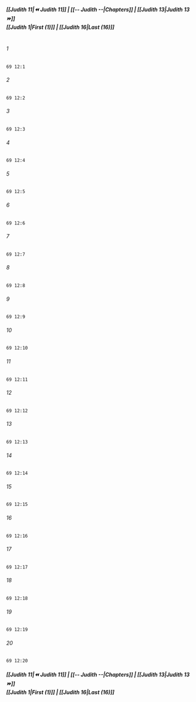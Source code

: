 
##### **[[Judith 11|⏪ Judith 11]] | [[-- Judith --|Chapters]] | [[Judith 13|Judith 13 ⏩]]**<br>**[[Judith 1|First (1)]] | [[Judith 16|Last (16)]]**<br><br>

###### 1
``` verse
69 12:1
```
###### 2
``` verse
69 12:2
```
###### 3
``` verse
69 12:3
```
###### 4
``` verse
69 12:4
```
###### 5
``` verse
69 12:5
```
###### 6
``` verse
69 12:6
```
###### 7
``` verse
69 12:7
```
###### 8
``` verse
69 12:8
```
###### 9
``` verse
69 12:9
```
###### 10
``` verse
69 12:10
```
###### 11
``` verse
69 12:11
```
###### 12
``` verse
69 12:12
```
###### 13
``` verse
69 12:13
```
###### 14
``` verse
69 12:14
```
###### 15
``` verse
69 12:15
```
###### 16
``` verse
69 12:16
```
###### 17
``` verse
69 12:17
```
###### 18
``` verse
69 12:18
```
###### 19
``` verse
69 12:19
```
###### 20
``` verse
69 12:20
```

##### **[[Judith 11|⏪ Judith 11]] | [[-- Judith --|Chapters]] | [[Judith 13|Judith 13 ⏩]]**<br>**[[Judith 1|First (1)]] | [[Judith 16|Last (16)]]**
